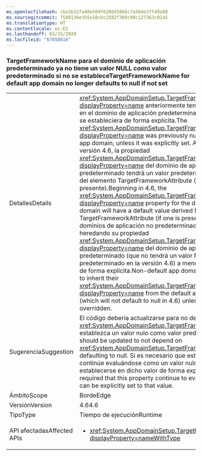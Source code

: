 ```yaml
---
ms.openlocfilehash: cbe1b32fa40e509f620845866c7a584e37f49a80
ms.sourcegitcommit: 7588136e355e10cbc2582f389c90c127363c02a5
ms.translationtype: HT
ms.contentlocale: es-ES
ms.lasthandoff: 03/15/2020
ms.locfileid: "67858616"
---
```

### <a name="targetframeworkname-for-default-app-domain-no-longer-defaults-to-null-if-not-set"></a><span data-ttu-id="723f4-101">TargetFrameworkName para el dominio de aplicación predeterminado ya no tiene un valor NULL como valor predeterminado si no se establece</span><span class="sxs-lookup"><span data-stu-id="723f4-101">TargetFrameworkName for default app domain no longer defaults to null if not set</span></span>

|   |   |
|---|---|
|<span data-ttu-id="723f4-102">Detalles</span><span class="sxs-lookup"><span data-stu-id="723f4-102">Details</span></span>|<span data-ttu-id="723f4-103"><xref:System.AppDomainSetup.TargetFrameworkName?displayProperty=name> anteriormente tenía un valor NULL en el dominio de aplicación predeterminado, a menos que se estableciera de forma explícita.</span><span class="sxs-lookup"><span data-stu-id="723f4-103">The <xref:System.AppDomainSetup.TargetFrameworkName?displayProperty=name> was previously null in the default app domain, unless it was explicitly set.</span></span> <span data-ttu-id="723f4-104">A partir de la versión 4.6, la propiedad <xref:System.AppDomainSetup.TargetFrameworkName?displayProperty=name> del dominio de aplicación predeterminado tendrá un valor predeterminado derivado del elemento TargetFrameworkAttribute (si hay alguno presente).</span><span class="sxs-lookup"><span data-stu-id="723f4-104">Beginning in 4.6, the <xref:System.AppDomainSetup.TargetFrameworkName?displayProperty=name> property for the default app domain will have a default value derived from the TargetFrameworkAttribute (if one is present).</span></span> <span data-ttu-id="723f4-105">Los dominios de aplicación no predeterminados continuarán heredando su propiedad <xref:System.AppDomainSetup.TargetFrameworkName?displayProperty=name> del dominio de aplicación predeterminado (que no tendrá un valor NULL como valor predeterminado en la versión 4.6) a menos que se invalide de forma explícita.</span><span class="sxs-lookup"><span data-stu-id="723f4-105">Non-default app domains will continue to inherit their <xref:System.AppDomainSetup.TargetFrameworkName?displayProperty=name> from the default app domain (which will not default to null in 4.6) unless it is explicitly overridden.</span></span>|
|<span data-ttu-id="723f4-106">Sugerencia</span><span class="sxs-lookup"><span data-stu-id="723f4-106">Suggestion</span></span>|<span data-ttu-id="723f4-107">El código debería actualizarse para no depender de que <xref:System.AppDomainSetup.TargetFrameworkName> establezca un valor nulo como valor predeterminado.</span><span class="sxs-lookup"><span data-stu-id="723f4-107">Code should be updated to not depend on <xref:System.AppDomainSetup.TargetFrameworkName> defaulting to null.</span></span> <span data-ttu-id="723f4-108">Si es necesario que esta propiedad continúe evaluándose como un valor nulo, puede establecerse en dicho valor de forma explícita.</span><span class="sxs-lookup"><span data-stu-id="723f4-108">If it is required that this property continue to evaluate to null, it can be explicitly set to that value.</span></span>|
|<span data-ttu-id="723f4-109">Ámbito</span><span class="sxs-lookup"><span data-stu-id="723f4-109">Scope</span></span>|<span data-ttu-id="723f4-110">Borde</span><span class="sxs-lookup"><span data-stu-id="723f4-110">Edge</span></span>|
|<span data-ttu-id="723f4-111">Versión</span><span class="sxs-lookup"><span data-stu-id="723f4-111">Version</span></span>|<span data-ttu-id="723f4-112">4.6</span><span class="sxs-lookup"><span data-stu-id="723f4-112">4.6</span></span>|
|<span data-ttu-id="723f4-113">Tipo</span><span class="sxs-lookup"><span data-stu-id="723f4-113">Type</span></span>|<span data-ttu-id="723f4-114">Tiempo de ejecución</span><span class="sxs-lookup"><span data-stu-id="723f4-114">Runtime</span></span>|
|<span data-ttu-id="723f4-115">API afectadas</span><span class="sxs-lookup"><span data-stu-id="723f4-115">Affected APIs</span></span>|<ul><li><xref:System.AppDomainSetup.TargetFrameworkName?displayProperty=nameWithType></li></ul>|
